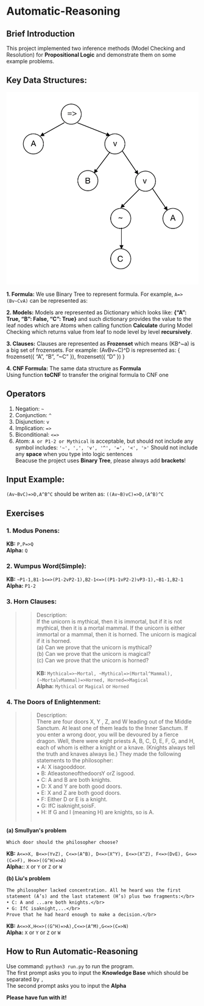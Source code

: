 Automatic-Reasoning
==============================

Brief Introduction
------------------------------
This project implemented two inference methods (Model Checking and Resolution) for **Propositional Logic** and demonstrate them on some example problems.

## Key Data Structures:
![binary-tree](/images/binary-tree.png)</br>

__1. Formula:__
We use Binary Tree to represent formula. For example, `A=>(Bv~CvA)` can be represented as:</br>

__2. Models:__
Models are represented as Dictionary which looks like: **{“A”: True, “B”: False, “C”: True}** and such dictionary provides the value to the leaf nodes which are Atoms when calling function **Calculate** during Model Checking which returns value from leaf to node level by level **recursively**.</br>

__3. Clauses:__
Clauses are represented as **Frozenset** which means (KB^\~a) is a big set of frozensets. For example: (AvBv~C)^D is represented as: { frozenset({ “A”, “B”, “~C” }), frozenset({ “D” }) }</br>

__4. CNF Formula:__
The same data structure as **Formula**</br>
Using function **toCNF** to transfer the original formula to CNF one

Operators
------------------------------
1. Negation: `~`
2. Conjunction: `^`
3. Disjunction: `v`
4. Implication: `=>`
5. Biconditional: `<=>`
6. Atom: `A or P1-2 or Mythical` is acceptable, but should not include any symbol includes: `'~', ',', 'v', '^', '=', '<', '>'`
Should not include any **space** when you type into logic sentences\
Beacuse the project uses **Binary Tree**, please always add **brackets**!
## Input Example:
`(Av~BvC)=>D,A^B^C` should be writen as: `((Av~B)vC)=>D,(A^B)^C`

Exercises
------------------------------

### 1. Modus Ponens:
**KB:** `P,P=>Q`</br>
**Alpha:** `Q`</br>

### 2. Wumpus Word(Simple):

**KB:** `~P1-1,B1-1<=>(P1-2vP2-1),B2-1<=>((P1-1vP2-2)vP3-1),~B1-1,B2-1`</br>
**Alpha:** `P1-2`</br>


### 3. Horn Clauses:
>>Description:</br>
    If the unicorn is mythical, then it is immortal, but if it is not mythical, then it is a mortal mammal. If the unicorn is either immortal or a mammal, then it is horned. The unicorn is magical if it is horned.</br>
    (a) Can we prove that the unicorn is mythical?</br>
    (b) Can we prove that the unicorn is magical?</br>
    (c) Can we prove that the unicorn is horned?</br>
    </br>
**KB:** `Mythical=>~Mortal, ~Mythical=>(Mortal^Mammal), (~MortalvMammal)=>Horned, Horned=>Magical`</br>
**Alpha:** `Mythical` or `Magical` or `Horned`</br>

### 4. The Doors of Enlightenment:
>>Description:</br>
    There are four doors X, Y , Z, and W leading out of the Middle Sanctum. At least one of them leads to the Inner Sanctum. If you enter a wrong door, you will be devoured by a fierce dragon. Well, there were eight priests A, B, C, D, E, F, G, and H, each of whom is either a knight or a knave. (Knights always tell the truth and knaves always lie.) They made the following statements to the philosopher:</br>
    • A: X isagooddoor.</br>
    • B: AtleastoneofthedoorsY orZ isgood.</br>
    • C: A and B are both knights.</br>
    • D: X and Y are both good doors.</br>
    • E: X and Z are both good doors.</br>
    • F: Either D or E is a knight.</br>
    • G: IfC isaknight,soisF.</br>
    • H: If G and I (meaning H) are knights, so is A.</br>
    </br>

__(a) Smullyan's problem__
>>
    Which door should the philosopher choose?

**KB:** `A<=>X, B<=>(YvZ), C<=>(A^B), D<=>(X^Y), E<=>(X^Z), F<=>(DvE), G<=>(C=>F), H<=>((G^H)=>A)`</br>
**Alpha:**: `X` or `Y` or `Z` or `W`</br>

__(b) Liu's problem__
>>
    The philosopher lacked concentration. All he heard was the first statement (A’s) and the last statement (H’s) plus two fragments:</br>
    • C: A and ...are both knights.</br>
    • G: IfC isaknight,...</br>
    Prove that he had heard enough to make a decision.</br>

**KB:** `A<=>X,H<=>((G^H)=>A),C<=>(A^M),G<=>(C=>N)`</br>
**Alpha:** `X` or `Y` or `Z` or `W`</br>

How to Run Automatic-Reasoning
------------------------------
Use command: `python3 run.py` to run the program.</br>
The first prompt asks you to input the **Knowledge Base** which should be separated by `,` </br>
The second prompt asks you to input the **Alpha**</br>

**Please have fun with it!**